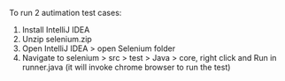 To run 2 autimation test cases:
1. Install IntelliJ IDEA
2. Unzip selenium.zip
3. Open IntelliJ IDEA > open Selenium folder 
4. Navigate to selenium > src > test > Java > core, right click and Run in runner.java (it will invoke chrome browser to run the test)
